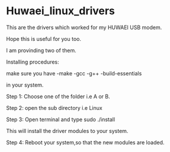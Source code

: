 # Huwaei_linux_drivers

This are the drivers which worked for my HUWAEI USB modem.

Hope this is useful for you too.

I am provinding two of them.

Installing procedures:

make sure you have 
-make
-gcc
-g++
-build-essentials

in your system.

Step 1:
Choose one of the folder i.e A or B.

Step 2:
open the sub directory i.e Linux

Step 3:
Open terminal and type 
 sudo ./install
 
  This will install the driver modules to your system.
  
Step 4:
Reboot your system,so that the new modules are loaded.


